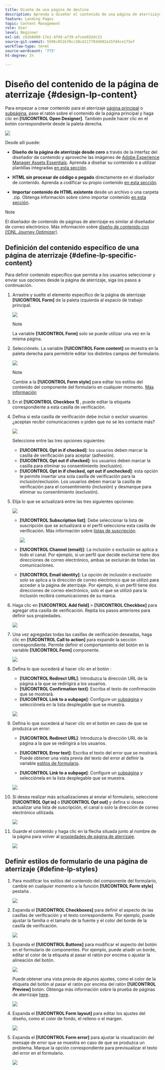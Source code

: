 ```yaml
---
title: Diseño de una página de destino
description: Aprenda a diseñar el contenido de una página de aterrizaje en Journey Optimizer
feature: Landing Pages
topic: Content Management
role: User
level: Beginner
exl-id: c61b8d80-17e1-4fdd-a739-efcee032dc23
source-git-commit: 5596c851b70cc38cd117793d492a15fd4ce175ef
workflow-type: tm+mt
source-wordcount: '773'
ht-degree: 1%

---
```


# Diseño del contenido de la página de aterrizaje {#design-lp-content}

Para empezar a crear contenido para el aterrizaje [página principal](create-lp.md#configure-primary-page) o [subpágina](create-lp.md#configure-subpages), pase el ratón sobre el contenido de la página principal y haga clic en **[!UICONTROL Open Designer]**. También puede hacer clic en el botón correspondiente desde la paleta derecha.

![](assets/lp_open-designer.png)

Desde allí puede:

* **Diseño de la página de aterrizaje desde cero** a través de la interfaz del diseñador de contenido y aproveche las imágenes de [Adobe Experience Manager Assets Essentials](../design/assets-essentials.md). Aprenda a diseñar su contenido o a utilizar plantillas integradas [en esta sección](../design/create-email-content.md).

* **HTML sin procesar de código o pegado** directamente en el diseñador de contenido. Aprenda a codificar su propio contenido [en esta sección](../design/code-content.md).

* **Importar contenido de HTML existente** desde un archivo o una carpeta .zip. Obtenga información sobre cómo importar contenido [en esta sección](../design/existing-content.md).

>[!NOTE]
>
>El diseñador de contenido de páginas de aterrizaje es similar al diseñador de correo electrónico. Más información sobre [diseño de contenido con [!DNL Journey Optimizer]](../design/design-emails.md).

## Definición del contenido específico de una página de aterrizaje {#define-lp-specific-content}

Para definir contenido específico que permita a los usuarios seleccionar y enviar sus opciones desde la página de aterrizaje, siga los pasos a continuación.

1. Arrastre y suelte el elemento específico de la página de aterrizaje **[!UICONTROL Form]** de la paleta izquierda al espacio de trabajo principal.

   ![](assets/lp_designer-form-component.png)

   >[!NOTE]
   >
   >La variable **[!UICONTROL Form]** solo se puede utilizar una vez en la misma página.

1. Selecciónelo. La variable **[!UICONTROL Form content]** se muestra en la paleta derecha para permitirle editar los distintos campos del formulario.

   ![](assets/lp_designer-form-content-options.png)

   >[!NOTE]
   >
   >Cambie a la **[!UICONTROL Form style]** para editar los estilos del contenido del componente del formulario en cualquier momento. [Más información](#define-lp-styles)

1. En el **[!UICONTROL Checkbox 1]** , puede editar la etiqueta correspondiente a esta casilla de verificación.

1. Defina si esta casilla de verificación debe incluir o excluir usuarios: ¿aceptan recibir comunicaciones o piden que no se les contacte más?

   ![](assets/lp_designer-form-update.png)

   Seleccione entre las tres opciones siguientes:

   * **[!UICONTROL Opt in if checked]**: los usuarios deben marcar la casilla de verificación para aceptar (adhesión).
   * **[!UICONTROL Opt out if checked]**: los usuarios deben marcar la casilla para eliminar su consentimiento (exclusión).
   * **[!UICONTROL Opt in if checked, opt out if unchecked]**: esta opción le permite insertar una sola casilla de verificación para la inclusión/exclusión. Los usuarios deben marcar la casilla de verificación para el consentimiento (inclusión) y desmarque para eliminar su consentimiento (exclusión).

1. Elija lo que se actualizará entre las tres siguientes opciones:

   ![](assets/lp_designer-form-update-options.png)

   * **[!UICONTROL Subscription list]**: Debe seleccionar la lista de suscripción que se actualizará si el perfil selecciona esta casilla de verificación. Más información sobre [listas de suscripción](subscription-list.md).

      ![](assets/lp_designer-form-subs-list.png)

   * **[!UICONTROL Channel (email)]**: La inclusión o exclusión se aplica a todo el canal. Por ejemplo, si un perfil que decide excluirse tiene dos direcciones de correo electrónico, ambas se excluirán de todas las comunicaciones.

   * **[!UICONTROL Email identity]**: La opción de inclusión o exclusión solo se aplica a la dirección de correo electrónico que se utilizó para acceder a la página de aterrizaje. Por ejemplo, si un perfil tiene dos direcciones de correo electrónico, solo el que se utilizó para la inclusión recibirá comunicaciones de su marca.

1. Haga clic en **[!UICONTROL Add field]** > **[!UICONTROL Checkbox]** para agregar otra casilla de verificación. Repita los pasos anteriores para definir sus propiedades.

   ![](assets/lp_designer-form-checkbox-2.png)

1. Una vez agregadas todas las casillas de verificación deseadas, haga clic en **[!UICONTROL Call to action]** para expandir la sección correspondiente. Permite definir el comportamiento del botón en la variable **[!UICONTROL Form]** componente.

   ![](assets/lp_designer-form-call-to-action.png)

1. Defina lo que sucederá al hacer clic en el botón :

   * **[!UICONTROL Redirect URL]**: Introduzca la dirección URL de la página a la que se redirigirá a los usuarios.
   * **[!UICONTROL Confirmation text]**: Escriba el texto de confirmación que se mostrará.
   * **[!UICONTROL Link to a subpage]**: Configure un [subpágina](create-lp.md#configure-subpages) y selecciónela en la lista desplegable que se muestra.

   ![](assets/lp_designer-form-confirmation-action.png)

1. Defina lo que sucederá al hacer clic en el botón en caso de que se produzca un error:

   * **[!UICONTROL Redirect URL]**: Introduzca la dirección URL de la página a la que se redirigirá a los usuarios.
   * **[!UICONTROL Error text]**: Escriba el texto del error que se mostrará. Puede obtener una vista previa del texto del error al definir la variable [estilos de formulario](#define-lp-styles).

   * **[!UICONTROL Link to a subpage]**: Configure un [subpágina](create-lp.md#configure-subpages) y selecciónela en la lista desplegable que se muestra.

   ![](assets/lp_designer-form-error.png)

1. Si desea realizar más actualizaciones al enviar el formulario, seleccione **[!UICONTROL Opt in]** o **[!UICONTROL Opt out]** y defina si desea actualizar una lista de suscripción, el canal o solo la dirección de correo electrónico utilizada.

   ![](assets/lp_designer-form-additionnal-update.png)

1. Guarde el contenido y haga clic en la flecha situada junto al nombre de la página para volver al [propiedades de página de aterrizaje](create-lp.md#configure-primary-page).

   ![](assets/lp_designer-form-save.png)

<!--Will the name Email Designer be kept if you can also design LP with the same tool? > To modify in Messages section > content designer or Designer-->

## Definir estilos de formulario de una página de aterrizaje {#define-lp-styles}

1. Para modificar los estilos del contenido del componente del formulario, cambie en cualquier momento a la función **[!UICONTROL Form style]** pestaña .

   ![](assets/lp_designer-form-style.png)

1. Expanda el **[!UICONTROL Checkboxes]** para definir el aspecto de las casillas de verificación y el texto correspondiente. Por ejemplo, puede ajustar la familia o el tamaño de la fuente y el color del borde de la casilla de verificación.

   ![](assets/lp_designer-form-style-checkboxes.png)

1. Expanda el **[!UICONTROL Buttons]** para modificar el aspecto del botón en el formulario de componentes. Por ejemplo, puede añadir un borde, editar el color de la etiqueta al pasar el ratón por encima o ajustar la alineación del botón.

   ![](assets/lp_designer-form-style-buttons.png)

   Puede obtener una vista previa de algunos ajustes, como el color de la etiqueta del botón al pasar el ratón por encima del ratón **[!UICONTROL Preview]** botón. Obtenga más información sobre la prueba de páginas de aterrizaje [here](create-lp.md#test-landing-page).

   ![](assets/lp_designer-form-style-buttons-preview.png)

1. Expanda el **[!UICONTROL Form layout]** para editar los ajustes del diseño, como el color de fondo, el relleno o el margen.

   ![](assets/lp_designer-form-style-layout.png)

1. Expanda el **[!UICONTROL Form error]** para ajustar la visualización del mensaje de error que se muestra en caso de que se produzca un problema. Marque la opción correspondiente para previsualizar el texto del error en el formulario.

   ![](assets/lp_designer-form-error-preview.png)

